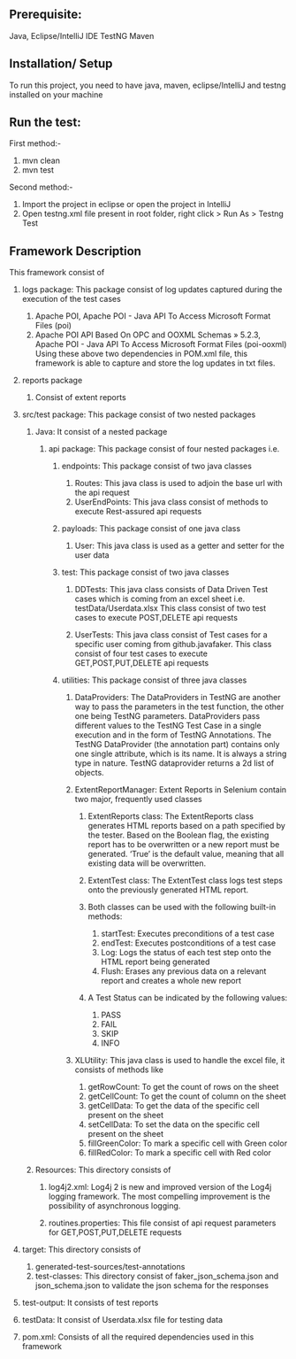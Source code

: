 ## Prerequisite:
Java,
Eclipse/IntelliJ IDE
TestNG
Maven

## Installation/ Setup
To run this project, you need to have java, maven, eclipse/IntelliJ and testng installed on your machine

## Run the test:

First method:-
1. mvn clean
2. mvn test

Second method:-
1. Import the project in eclipse or open the project in IntelliJ
2. Open testng.xml file present in root folder, right click > Run As > Testng Test

## Framework Description
This framework consist of
1. logs package: This package consist of log updates captured during the execution of the test cases  
    1. Apache POI, Apache POI - Java API To Access Microsoft Format Files (poi)  
    2. Apache POI API Based On OPC and OOXML Schemas » 5.2.3, Apache POI - Java API To Access Microsoft Format Files (poi-ooxml)
       Using these above two dependencies in POM.xml file, this framework is able to capture and store the log updates in txt files.

2. reports package
   1. Consist of extent reports    

3. src/test package: This package consist of two nested packages
    1. Java: It consist of a nested package
        1. api package: This package consist of four nested packages i.e.
            1. endpoints: This package consist of two java classes
                1. Routes: This java class is used to adjoin the base url with the api request
                2. UserEndPoints: This java class consist of methods to execute Rest-assured api requests

            2. payloads: This package consist of one java class
                1. User: This java class is used as a getter and setter for the user data

            3. test: This package consist of two java classes
                1. DDTests: This java class consists of Data Driven Test cases which is coming from an excel sheet i.e. testData/Userdata.xlsx
                   This class consist of two test cases to execute POST,DELETE api requests

                2. UserTests: This java class consist of Test cases for a specific user coming from github.javafaker.
                   This class consist of four test cases to execute GET,POST,PUT,DELETE api requests

            4. utilities: This package consist of three java classes
                1. DataProviders: The DataProviders in TestNG are another way to pass the parameters in the test function,
                   the other one being TestNG parameters. DataProviders pass different values to the TestNG Test Case in a single execution
                   and in the form of TestNG Annotations. The TestNG DataProvider (the annotation part) contains only one single attribute,
                   which is its name. It is always a string type in nature. TestNG dataprovider returns a 2d list of objects.

                2. ExtentReportManager: Extent Reports in Selenium contain two major, frequently used classes
                    1. ExtentReports class: The ExtentReports class generates HTML reports based on a path specified by the tester.
                       Based on the Boolean flag, the existing report has to be overwritten or a new report must be generated.
                       ‘True’ is the default value, meaning that all existing data will be overwritten.

                    2. ExtentTest class: The ExtentTest class logs test steps onto the previously generated HTML report.

                    3. Both classes can be used with the following built-in methods:
                        1. startTest: Executes preconditions of a test case
                        2. endTest: Executes postconditions of a test case
                        3. Log: Logs the status of each test step onto the HTML report being generated
                        4. Flush: Erases any previous data on a relevant report and creates a whole new report

                    4. A Test Status can be indicated by the following values:
                        1. PASS
                        2. FAIL
                        3. SKIP
                        4. INFO

                3. XLUtility: This java class is used to handle the excel file, it consists of methods like
                    1. getRowCount: To get the count of rows on the sheet
                    2. getCellCount: To get the count of column on the sheet
                    3. getCellData: To get the data of the specific cell present on the sheet
                    4. setCellData: To set the data on the specific cell present on the sheet
                    5. fillGreenColor: To mark a specific cell with Green color
                    6. fillRedColor: To mark a specific cell with Red color

    2. Resources: This directory consists of
        1. log4j2.xml: Log4j 2 is new and improved version of the Log4j logging framework.
           The most compelling improvement is the possibility of asynchronous logging.

        2. routines.properties: This file consist of api request parameters for GET,POST,PUT,DELETE requests

4. target: This directory consists of
    1. generated-test-sources/test-annotations
    2. test-classes: This directory consist of faker_json_schema.json and json_schema.json to validate the json schema for the responses

5. test-output: It consists of test reports

6. testData: It consist of Userdata.xlsx file for testing data

7. pom.xml: Consists of all the required dependencies used in this framework
